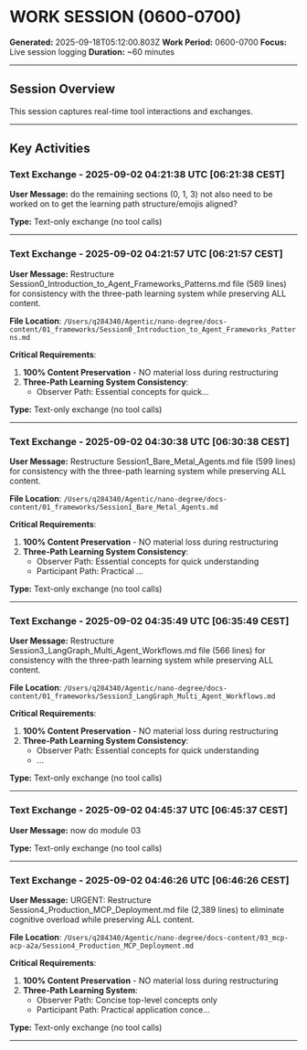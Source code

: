 # WORK SESSION (0600-0700)

**Generated:** 2025-09-18T05:12:00.803Z
**Work Period:** 0600-0700
**Focus:** Live session logging
**Duration:** ~60 minutes

---

## Session Overview

This session captures real-time tool interactions and exchanges.

---

## Key Activities

### Text Exchange - 2025-09-02 04:21:38 UTC [06:21:38 CEST]

**User Message:** do the remaining sections (0, 1, 3) not also need to be worked on to get the learning path structure/emojis aligned?

**Type:** Text-only exchange (no tool calls)

---

### Text Exchange - 2025-09-02 04:21:57 UTC [06:21:57 CEST]

**User Message:** Restructure Session0_Introduction_to_Agent_Frameworks_Patterns.md file (569 lines) for consistency with the three-path learning system while preserving ALL content.

**File Location**: `/Users/q284340/Agentic/nano-degree/docs-content/01_frameworks/Session0_Introduction_to_Agent_Frameworks_Patterns.md`

**Critical Requirements**:
1. **100% Content Preservation** - NO material loss during restructuring
2. **Three-Path Learning System Consistency**: 
   - Observer Path: Essential concepts for quick...

**Type:** Text-only exchange (no tool calls)

---

### Text Exchange - 2025-09-02 04:30:38 UTC [06:30:38 CEST]

**User Message:** Restructure Session1_Bare_Metal_Agents.md file (599 lines) for consistency with the three-path learning system while preserving ALL content.

**File Location**: `/Users/q284340/Agentic/nano-degree/docs-content/01_frameworks/Session1_Bare_Metal_Agents.md`

**Critical Requirements**:
1. **100% Content Preservation** - NO material loss during restructuring
2. **Three-Path Learning System Consistency**: 
   - Observer Path: Essential concepts for quick understanding
   - Participant Path: Practical ...

**Type:** Text-only exchange (no tool calls)

---

### Text Exchange - 2025-09-02 04:35:49 UTC [06:35:49 CEST]

**User Message:** Restructure Session3_LangGraph_Multi_Agent_Workflows.md file (566 lines) for consistency with the three-path learning system while preserving ALL content.

**File Location**: `/Users/q284340/Agentic/nano-degree/docs-content/01_frameworks/Session3_LangGraph_Multi_Agent_Workflows.md`

**Critical Requirements**:
1. **100% Content Preservation** - NO material loss during restructuring
2. **Three-Path Learning System Consistency**: 
   - Observer Path: Essential concepts for quick understanding
   - ...

**Type:** Text-only exchange (no tool calls)

---

### Text Exchange - 2025-09-02 04:45:37 UTC [06:45:37 CEST]

**User Message:** now do module 03

**Type:** Text-only exchange (no tool calls)

---

### Text Exchange - 2025-09-02 04:46:26 UTC [06:46:26 CEST]

**User Message:** URGENT: Restructure Session4_Production_MCP_Deployment.md file (2,389 lines) to eliminate cognitive overload while preserving ALL content.

**File Location**: `/Users/q284340/Agentic/nano-degree/docs-content/03_mcp-acp-a2a/Session4_Production_MCP_Deployment.md`

**Critical Requirements**:
1. **100% Content Preservation** - NO material loss during restructuring
2. **Three-Path Learning System**:
   - Observer Path: Concise top-level concepts only
   - Participant Path: Practical application conce...

**Type:** Text-only exchange (no tool calls)

---

